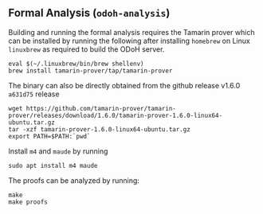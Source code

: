 ## Formal Analysis (`odoh-analysis`)

Building and running the formal analysis requires the Tamarin prover which can be installed by
running the following after installing `homebrew` on Linux `linuxbrew` as required to build the ODoH server.

```shell script
eval $(~/.linuxbrew/bin/brew shellenv)
brew install tamarin-prover/tap/tamarin-prover
``` 

The binary can also be directly obtained from the github release v1.6.0 `a631d75` release

```shell script
wget https://github.com/tamarin-prover/tamarin-prover/releases/download/1.6.0/tamarin-prover-1.6.0-linux64-ubuntu.tar.gz
tar -xzf tamarin-prover-1.6.0-linux64-ubuntu.tar.gz
export PATH=$PATH:`pwd`
```

Install `m4` and `maude` by running

```shell script
sudo apt install m4 maude
```

The proofs can be analyzed by running:

```shell script
make
make proofs
```